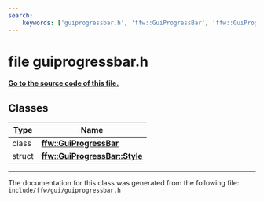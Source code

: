 ```yaml
---
search:
    keywords: ['guiprogressbar.h', 'ffw::GuiProgressBar', 'ffw::GuiProgressBar::Style']
---
```


# file guiprogressbar.h

**[Go to the source code of this file.](guiprogressbar_8h_source.md)**
## Classes

|Type|Name|
|-----|-----|
|class|[**ffw::GuiProgressBar**](classffw_1_1_gui_progress_bar.md)|
|struct|[**ffw::GuiProgressBar::Style**](structffw_1_1_gui_progress_bar_1_1_style.md)|




----------------------------------------
The documentation for this class was generated from the following file: `include/ffw/gui/guiprogressbar.h`
